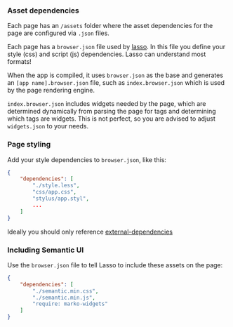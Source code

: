 ### Asset dependencies

Each page has an `/assets` folder where the asset dependencies for the page are configured via `.json` files.

Each page has a `browser.json` file used by [lasso](https://github.com/lasso-js/lasso). In this file you define your style (css) and script (js) dependencies. Lasso can understand most formats!

When the app is compiled, it uses `browser.json` as the base and generates an `[app name].browser.json` file, such as `index.browser.json` which is used by the page rendering engine.

`index.browser.json` includes widgets needed by the page, which are determined dynamically from parsing the page for tags and determining which tags are widgets. This is not perfect, so you are advised to adjust `widgets.json` to your needs.

### Page styling

Add your style dependencies to `browser.json`, like this:

```json
{
    "dependencies": [
        "./style.less",
        "css/app.css",
        "stylus/app.styl",
        ...
    ]
}
```

Ideally you should only reference [external-dependencies](https://github.com/lasso-js/lasso#external-dependencies)

### Including Semantic UI

Use the `browser.json` file to tell Lasso to include these assets on the page:

```json
{
    "dependencies": [
        "./semantic.min.css",
        "./semantic.min.js",
        "require: marko-widgets"
    ]
}
```
